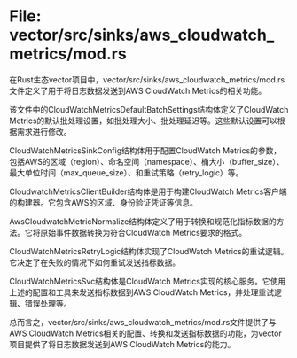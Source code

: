 # File: vector/src/sinks/aws_cloudwatch_metrics/mod.rs

在Rust生态vector项目中，vector/src/sinks/aws_cloudwatch_metrics/mod.rs文件定义了用于将日志数据发送到AWS CloudWatch Metrics的相关功能。

该文件中的CloudWatchMetricsDefaultBatchSettings结构体定义了CloudWatch Metrics的默认批处理设置，如批处理大小、批处理延迟等。这些默认设置可以根据需求进行修改。

CloudWatchMetricsSinkConfig结构体用于配置CloudWatch Metrics的参数，包括AWS的区域（region）、命名空间（namespace）、桶大小（buffer_size）、最大单位时间（max_queue_size）、和重试策略（retry_logic）等。

CloudwatchMetricsClientBuilder结构体是用于构建CloudWatch Metrics客户端的构建器。它包含AWS的区域、身份验证凭证等信息。

AwsCloudwatchMetricNormalize结构体定义了用于转换和规范化指标数据的方法。它将原始事件数据转换为符合CloudWatch Metrics要求的格式。

CloudWatchMetricsRetryLogic结构体实现了CloudWatch Metrics的重试逻辑。它决定了在失败的情况下如何重试发送指标数据。

CloudWatchMetricsSvc结构体是CloudWatch Metrics实现的核心服务。它使用上述的配置和工具来发送指标数据到AWS CloudWatch Metrics，并处理重试逻辑、错误处理等。

总而言之，vector/src/sinks/aws_cloudwatch_metrics/mod.rs文件提供了与AWS CloudWatch Metrics相关的配置、转换和发送指标数据的功能，为vector项目提供了将日志数据发送到AWS CloudWatch Metrics的能力。

